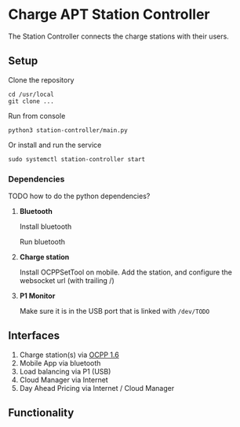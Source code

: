 # Charge APT Station Controller

The Station Controller connects the charge stations with their users.

## Setup
Clone the repository
```
cd /usr/local
git clone ...
```

Run from console
``` 
python3 station-controller/main.py
```
Or install and run the service
``` 
sudo systemctl station-controller start 
```

### Dependencies
TODO how to do the python dependencies?
1. **Bluetooth**
   
   Install bluetooth
   
   Run bluetooth
2. **Charge station**
   
   Install OCPPSetTool on mobile. Add the station, and configure the websocket url (with trailing /)

3. **P1 Monitor**
   
   Make sure it is in the USB port that is linked with ```/dev/TODO```


## Interfaces
1. Charge station(s) via [OCPP 1.6](https://openchargealliance.org/protocols/open-charge-point-protocol/)
2. Mobile App via bluetooth
3. Load balancing via P1 (USB)
4. Cloud Manager via Internet
5. Day Ahead Pricing via Internet / Cloud Manager

## Functionality